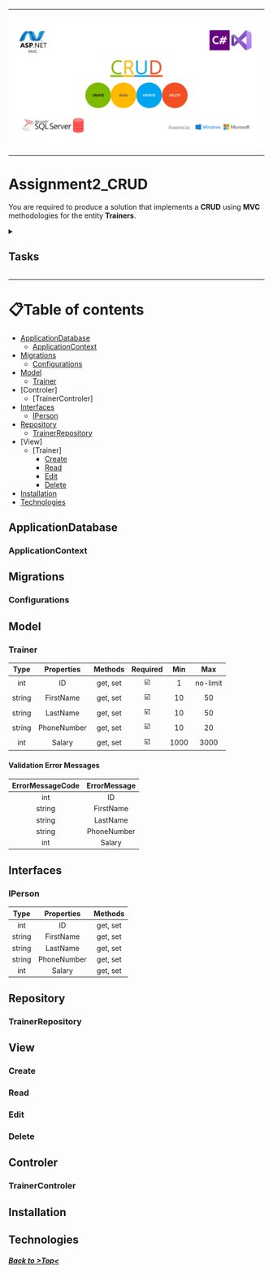 ---------------------------------------------------------

![ProjectLogo](Assignment2/img/ProjectLogo_assignment2.png)

-----------------------------------------------------

# Assignment2_CRUD

You  are  required  to  produce  a  solution  that  implements a <strong>CRUD</strong> using <strong>MVC</strong> methodologies for the entity <strong>Trainers</strong>.

<details><summary><h2>Tasks</h2></summary>
<p><h3>You    need    to    submit    all    the    produced    files    in    a    zip    file    named    by your_name_individual_partb.zip</h3>
<ul>
    <li> <h3>Create Trainer [20marks]</h3> </li>
    <li> <h3>Read Trainer details [20marks] </h3> </li>
    <li> <h3>Update Trainer details [20marks]</h3></li>
    <li> <h3>Delete Trainer [20marks] </h3></li>
    <li> <h3>Use of MVCtechnologies [20marks]</h3></li>
  </ul>
</p>
</details>


------------------------------------------------------------------------------------------------------------------------------------------------------

📋Table of contents
=================

<!--ts-->



* [ApplicationDatabase](#applicationdatabase)
    * [ApplicationContext](#applicationcontext)
* [Migrations](#migrations)
    * [Configurations](#configurations)
* [Model](#)
   * [Trainer](#trainer)
* [Controler]
   * [TrainerControler]
* [Interfaces](#interfaces)
   * [IPerson](#iperson)
* [Repository](#services)
   * [TrainerRepository](#mockuprepository)
* [View]
   * [Trainer]
     * [Create](#create)
     * [Read](#Read)
     * [Edit](#Edit)
     * [Delete](#Delete)
* [Installation](#installation)
* [Technologies](#technologies)

  
   
   
<!--te-->

## ApplicationDatabase
### ApplicationContext
## Migrations
### Configurations
## Model


### Trainer

| Type           | Properties       | Methods | Required | Min| Max | 
| :---:          |     :---:        |  :---:  |  :---:  | :---: | :---: | 
| int            | ID     | get, set   | ☑️ | 1 | no-limit | 
| string            | FirstName     | get, set   |☑️ | 10 | 50 |
| string         | LastName      | get, set    |☑️| 10 | 50 |
| string         | PhoneNumber       | get, set    |☑️| 10 | 20 |
| int         | Salary       | get, set    |☑️| 1000 | 3000 |


#### Validation Error Messages

| ErrorMessageCode         | ErrorMessage       | 
| :---:          |     :---:        | 
| int            | ID     | 
| string            | FirstName     | 
| string         | LastName      |
| string         | PhoneNumber       | 
| int         | Salary       | 



## Interfaces
### IPerson
| Type           | Properties       | Methods |
| :---:          |     :---:        |  :---:  |
| int            | ID     | get, set   |
| string            | FirstName     | get, set   |
| string         | LastName      | get, set    |
| string         | PhoneNumber       | get, set    |
| int         | Salary       | get, set    |


## Repository
### TrainerRepository
## View
### Create
### Read
### Edit
### Delete
## Controler
### TrainerControler
## Installation
## Technologies

##### [Back to >Top<](#Assignment2_CRUD) #####
